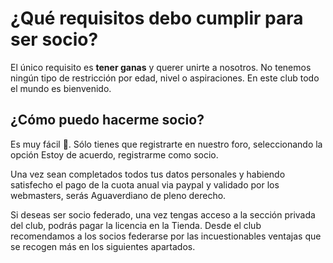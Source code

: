 # ¿Qué requisitos debo cumplir para ser socio?

El único requisito es **tener ganas** y querer unirte a nosotros. No tenemos ningún tipo de restricción por edad, nivel o aspiraciones. En este club todo el mundo es bienvenido.

## ¿Cómo puedo hacerme socio?

Es muy fácil 🤙. Sólo tienes que registrarte en nuestro foro, seleccionando la opción Estoy de acuerdo, registrarme como socio.

Una vez sean completados todos tus datos personales y habiendo satisfecho el pago de la cuota anual via paypal y validado por los webmasters, serás Aguaverdiano de pleno derecho. 

Si deseas ser socio federado, una vez tengas acceso a la sección privada del club, podrás pagar la licencia en la Tienda. Desde el club recomendamos a los socios federarse por las incuestionables ventajas que se recogen más en los siguientes apartados.